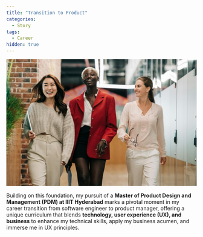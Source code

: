 ```yaml
---
title: "Transition to Product"
categories:
  - Story
tags:
  - Career
hidden: true
---
```


![Transition to Product](/assets/images/transition-to-product.jpg)

Building on this foundation, my pursuit of a **Master of Product Design and Management (PDM) at IIIT Hyderabad** marks a pivotal moment in my career transition from software engineer to product manager, offering a unique curriculum that blends **technology, user experience (UX), and business** to enhance my technical skills, apply my business acumen, and immerse me in UX principles.
